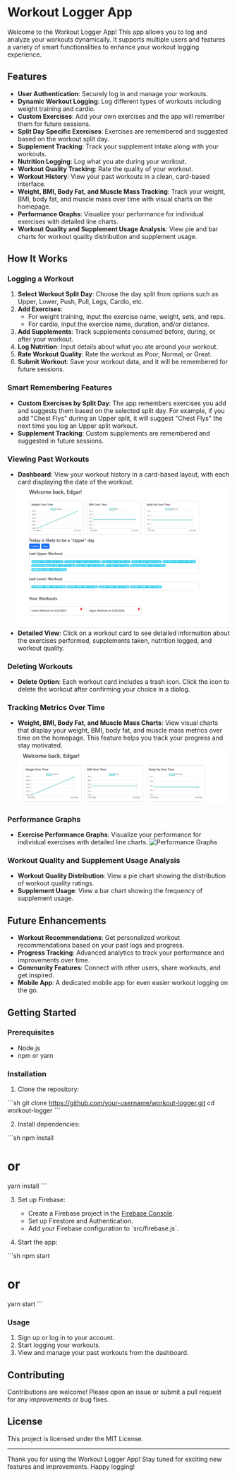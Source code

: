 
# Workout Logger App

Welcome to the Workout Logger App! This app allows you to log and analyze your workouts dynamically. It supports multiple users and features a variety of smart functionalities to enhance your workout logging experience.

## Features

- **User Authentication**: Securely log in and manage your workouts.
- **Dynamic Workout Logging**: Log different types of workouts including weight training and cardio.
- **Custom Exercises**: Add your own exercises and the app will remember them for future sessions.
- **Split Day Specific Exercises**: Exercises are remembered and suggested based on the workout split day.
- **Supplement Tracking**: Track your supplement intake along with your workouts.
- **Nutrition Logging**: Log what you ate during your workout.
- **Workout Quality Tracking**: Rate the quality of your workout.
- **Workout History**: View your past workouts in a clean, card-based interface.
- **Weight, BMI, Body Fat, and Muscle Mass Tracking**: Track your weight, BMI, body fat, and muscle mass over time with visual charts on the homepage.
- **Performance Graphs**: Visualize your performance for individual exercises with detailed line charts.
- **Workout Quality and Supplement Usage Analysis**: View pie and bar charts for workout quality distribution and supplement usage.

## How It Works

### Logging a Workout

1. **Select Workout Split Day**: Choose the day split from options such as Upper, Lower, Push, Pull, Legs, Cardio, etc.
2. **Add Exercises**:
   - For weight training, input the exercise name, weight, sets, and reps.
   - For cardio, input the exercise name, duration, and/or distance.
3. **Add Supplements**: Track supplements consumed before, during, or after your workout.
4. **Log Nutrition**: Input details about what you ate around your workout.
5. **Rate Workout Quality**: Rate the workout as Poor, Normal, or Great.
6. **Submit Workout**: Save your workout data, and it will be remembered for future sessions.

### Smart Remembering Features

- **Custom Exercises by Split Day**: The app remembers exercises you add and suggests them based on the selected split day. For example, if you add "Chest Flys" during an Upper split, it will suggest "Chest Flys" the next time you log an Upper split workout.
- **Supplement Tracking**: Custom supplements are remembered and suggested in future sessions.

### Viewing Past Workouts

- **Dashboard**: View your workout history in a card-based layout, with each card displaying the date of the workout.
![Dashboard](Dashboard.png)
- **Detailed View**: Click on a workout card to see detailed information about the exercises performed, supplements taken, nutrition logged, and workout quality.

### Deleting Workouts

- **Delete Option**: Each workout card includes a trash icon. Click the icon to delete the workout after confirming your choice in a dialog.

### Tracking Metrics Over Time

- **Weight, BMI, Body Fat, and Muscle Mass Charts**: View visual charts that display your weight, BMI, body fat, and muscle mass metrics over time on the homepage. This feature helps you track your progress and stay motivated.
![BMI, Weight, and Body Fat Charts](<Charts over time.png>)

### Performance Graphs

- **Exercise Performance Graphs**: Visualize your performance for individual exercises with detailed line charts.
![Performance Graphs](Performance_Graphs.png)

### Workout Quality and Supplement Usage Analysis

- **Workout Quality Distribution**: View a pie chart showing the distribution of workout quality ratings.
- **Supplement Usage**: View a bar chart showing the frequency of supplement usage.

## Future Enhancements

- **Workout Recommendations**: Get personalized workout recommendations based on your past logs and progress.
- **Progress Tracking**: Advanced analytics to track your performance and improvements over time.
- **Community Features**: Connect with other users, share workouts, and get inspired.
- **Mobile App**: A dedicated mobile app for even easier workout logging on the go.

## Getting Started

### Prerequisites

- Node.js
- npm or yarn

### Installation

1. Clone the repository:

\`\`\`sh
git clone https://github.com/your-username/workout-logger.git
cd workout-logger
\`\`\`

2. Install dependencies:

\`\`\`sh
npm install
# or
yarn install
\`\`\`

3. Set up Firebase:

   - Create a Firebase project in the [Firebase Console](https://console.firebase.google.com/).
   - Set up Firestore and Authentication.
   - Add your Firebase configuration to \`src/firebase.js\`.

4. Start the app:

\`\`\`sh
npm start
# or
yarn start
\`\`\`

### Usage

1. Sign up or log in to your account.
2. Start logging your workouts.
3. View and manage your past workouts from the dashboard.

## Contributing

Contributions are welcome! Please open an issue or submit a pull request for any improvements or bug fixes.

## License

This project is licensed under the MIT License.

---

Thank you for using the Workout Logger App! Stay tuned for exciting new features and improvements. Happy logging!
